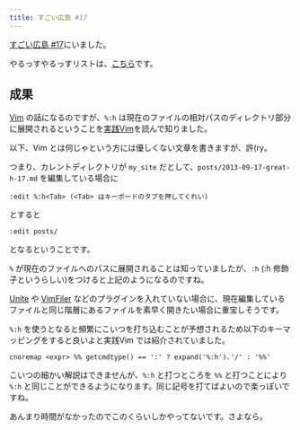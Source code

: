 ```yaml
---
title: すごい広島 #17
---
```


[すごい広島 #17](http://great-h.github.io/events/event-17.html)にいました。

やるっすやるっすリストは、[こちら](https://github.com/great-h/great-h.github.io/issues/260)です。


## 成果

[Vim](http://www.vim.org/) の話になるのですが、`%:h` は現在のファイルの相対パスのディレクトリ部分に展開されるということを[実践Vim](http://ascii.asciimw.jp/books/books/detail/978-4-04-891659-2.shtml)を読んで知りました。

以下、Vim とは何じゃという方には優しくない文章を書きますが、許(ry。

つまり、カレントディレクトリが `my_site` だとして、`posts/2013-09-17-great-h-17.md` を編集している場合に

`:edit %:h<Tab> (<Tab> はキーボードのタブを押してくれい)`

とすると

`:edit posts/`

となるということです。

`%` が現在のファイルへのパスに展開されることは知っていましたが、`:h` (:h 修飾子というらしい)をつけると上記のようになるのですね。

[Unite](https://github.com/Shougo/unite.vim) や [VimFiler](https://github.com/Shougo/vimfiler.vim) などのプラグインを入れていない場合に、現在編集しているファイルと同じ階層にあるファイルを素早く開きたい場合に重宝しそうです。

`%:h` を使うとなると頻繁にこいつを打ち込むことが予想されるため以下のキーマッピングをすると良いよと実践Vim では紹介されていました。

`cnoremap <expr> %% getcmdtype() == ':' ? expand('%:h').'/' : '%%'`

こいつの細かい解説はできませんが、`%:h` と打つところを `%%` と打つことにより `%:h` と同じことができるようになります。同じ記号を打てばよいので楽っぽいですね。

あんまり時間がなかったのでこのくらいしかやってないです。さよなら。

